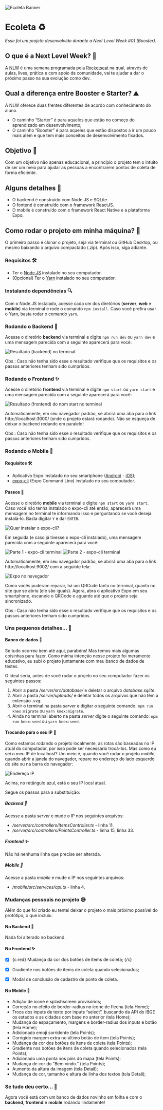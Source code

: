 ![Ecoleta Banner](./readme-images/capa.svg)

# Ecoleta &#9851;

*Esse foi um projeto desenvolvido durante a Next Level Week #01 (Booster).*

## O que é a Next Level Week? &#128640;

A [NLW](https://nextlevelweek.com/) é uma semana programada pela [Rocketseat](https://rocketseat.com.br/) na qual, através de aulas, lives, prática e com apoio da comunidade, vai te ajudar a dar o próximo passo na sua evolução como dev.

## Qual a diferença entre Booster e Starter? &#9968;

A NLW oferece duas frentes diferentes de acordo com conhecimento do aluno. 

* O caminho “Starter” é para aqueles que estão no começo do aprendizado em desenvolvimento;
* O caminho “Booster” é para aqueles que estão dispostos a ir um pouco mais além e que tem mais conceitos de desenvolvimento fixados. 

## Objetivo &#127919;

Com um objetivo não apenas educacional, a princípio o projeto tem o intuito de ser um meio para ajudar as pessoas a encontrarem pontos de coleta de forma eficiente.

## Alguns detalhes &#128220;

* O backend é construído com Node.JS e SQLite.
* O fontend é construído com o framework ReactJS.
* O mobile é construído com o framework React Native e a plataforma Expo.

## Como rodar o projeto em minha máquina? &#129300;

O primeiro passo é clonar o projeto, seja via terminal ou GitHub Desktop, ou mesmo baixando o arquivo compactado (.zip). Após isso, siga adiante.

### Requisitos &#128736;

* Ter o [Node.JS](https://nodejs.org/) instalado no seu computador.
* (Opcional) Ter o [Yarn](https://yarnpkg.com/) instalado no seu computador.

### Instalando dependências &#128269;

Com o Node.JS instalado, acesse cada um dos diretórios (**server**, **web** e **mobile**) via terminal e rode o comando `npm install`. Caso você prefira usar o Yarn, basta rodar o comando `yarn`.

### Rodando o Backend &#129405;

Acesse o diretório **backend** via terminal e digite `npm run dev` ou `yarn dev` e uma mensagem parecida com a seguinte aparecerá para você:

![Resultado (backend) no terminal](./readme-images/backend.png)

Obs.: Caso não tenha sido esse o resultado verifique que os requisitos e os passos anteriores tenham sido cumpridos.

### Rodando o Frontend &#10024;

Acesse o diretório **frontend** via terminal e digite `npm start` ou `yarn start` e uma mensagem parecida com a seguinte aparecerá para você:

![Resultado (frontend) do npm start no terminal](./readme-images/frontend.png)

Automaticamente, em seu navegador padrão, se abrirá uma aba para o link http://localhost:3000/ (onde o projeto estará rodando). Não se esqueça de deixar o backend redando em paralelo!

Obs.: Caso não tenha sido esse o resultado verifique que os requisitos e os passos anteriores tenham sido cumpridos.

### Rodando o Mobile &#128241;

#### Requisitos &#128736;

* Aplicativo Expo instalado no seu smartphone ([Android](https://play.google.com/store/apps/details?id=host.exp.exponent) - [iOS](https://apps.apple.com/br/app/expo-client/id982107779));
* [expo-cli](https://expo.io/learn) (Expo Command Line) instalado no seu computador.

#### Passos &#129406;

Acesse o diretório **mobile** via terminal e digite `npm start` ou `yarn start`. Caso você não tenha instalado o expo-cli até então, aparecerá uma mensagem no terminal te informando isso e perguntando se você deseja instalá-lo. Basta digitar `Y` e dar `ENTER`. 

![Quer instalar o expo-cli?](./readme-images/expo-cli.png)

Em seguida (e caso já tivesse o expo-cli instalado), uma mensagem parecida com a seguinte aparecerá para você:

![Parte 1 - expo-cli terminal](./readme-images/mobile-1.png)
![Parte 2 - expo-cli terminal](./readme-images/mobile-2.png)

Automaticamente, em seu navegador padrão, se abrirá uma aba para o link http://localhost:9002/ com a seguinte tela:

![Expo no navegador](./readme-images/navegador-expo.png)

Como vocês puderam reparar, há um QRCode tanto no terminal, quanto no site que se abriu (ele são iguais). Agora, abra o aplicativo Expo em seu smartphone, escaneie o QRCode e aguarde até que o projeto seja sincronizado.

Obs.: Caso não tenha sido esse o resultado verifique que os requisitos e os passos anteriores tenham sido cumpridos.

### Uns pequenos detalhes... &#129504;

#### Banco de dados &#127922;

Se tudo ocorreu bem até aqui, parabéns! Mas temos mais algumas coisinhas para fazer. Como minha intenção nesse projeto foi meramente educativo, eu subi o projeto juntamente com meu banco de dados de testes. 

O ideal seria, antes de você rodar o projeto no seu computador fazer os seguintes passos:

1. Abrir a pasta */server/src/database/* e deletar o arquivo *database.sqlite*.
2. Abrir a pasta */server/uploads/* e deletar todos os arquivos que não têm a extensão *.svg*.
3. Abrir o terminal na pasta *server* e digitar o seguinte comando: `npm run knex:migrate` ou `yarn knex:migrate`.
4. Ainda no terminal aberto na pasta *server* digite o seguinte comando: `npm run knex:seed` ou `yarn knex:seed`.

#### Trocando para o seu IP &#128681;

Como estamos rodando o projeto localmente, as rotas são baseadas no IP atual do computador, por isso pode ser necessário trocá-los. Mas como eu sei o meu IP de localhost? Um meio é, quando você rodar o projeto *mobile*, quando abrir a janela do navegador, repare no endereço do lado esquerdo do site ou na barra do navegador:

![Endereço IP](./readme-images/endereco-ip.png)

Acima, no retângulo azul, está o seu IP local atual.

Segue os passos para a substituição:

##### Backend &#129405;

Acesse a pasta *server* e mude o IP nos seguintes arquivos:

* */server/src/controllers/ItemsController.ts* - linha 11.
* */server/src/controllers/PointsController.ts* - linha 15, linha 33.

##### Frontend &#10024;

Não há nenhuma linha que precise ser alterada.

##### Mobile &#128241;

Acesse a pasta *mobile* e mude o IP nos seguintes arquivos:

* */mobile/src/services/api.ts* - linha 4.

### Mudanças pessoais no projeto &#128517;

Além do que foi criado eu tentei deixar o projeto o mais próximo possível do protótipo, o que incluiu:

#### No Backend &#129405;

Nada foi alterado no backend.

#### No Frontend &#10024;

- [x] {c:red} Mudança da cor dos botões de items de coleta; {/c}

- [X] Gradiente nos botões de items de coleta quando selecionados;
- [X] Modal de conclusão de cadastro de ponto de coleta.

#### No Mobile &#128241;

* Adição de ícone e splashscreen provisórios;
* Correção no efeito de border-radius no ícone de flecha (tela Home);
* Troca dos inputs de texto por inputs “select”, buscando da API do IBGE os estados e as cidades com base no anterior (tela Home);
* Mudança do espaçamento, margens e border-radius dos inputs e botão (tela Home);
* Adicionado emoji sorridente (tela Points);
* Corrigido margem extra no último botão de item (tela Points);
* Mudança da cor dos botões de itens de coleta (tela Points);
* Gradiente nos botões de itens de coleta quando selecionados (tela Points);
* Adicionado uma ponta nos pins do mapa (tela Points);
* Mudança de cor do “Bem vindo.” (tela Points);
* Aumento da altura da imagem (tela Detail);
* Mudança de cor, tamanho e altura de linha dos textos (tela Detail);

### Se tudo deu certo... &#127881;

Agora você está com um banco de dados novinho em folha e com o **backend**, **frontend** e **mobile** rodando lindamente!
